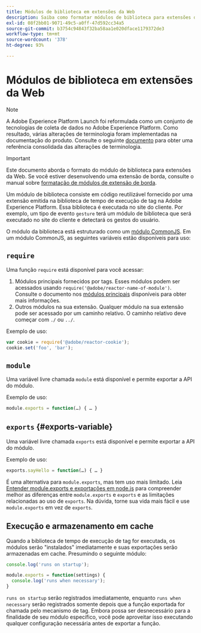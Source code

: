 ```yaml
---
title: Módulos de biblioteca em extensões da Web
description: Saiba como formatar módulos de biblioteca para extensões da Web no Adobe Experience Platform.
exl-id: 08f2bb01-9071-49c5-a0ff-47d592cc34a5
source-git-commit: b3754c94843f32ba58aa1e020dface1179372de3
workflow-type: tm+mt
source-wordcount: '378'
ht-degree: 93%

---
```


# Módulos de biblioteca em extensões da Web

>[!NOTE]
>
>A Adobe Experience Platform Launch foi reformulada como um conjunto de tecnologias de coleta de dados no Adobe Experience Platform. Como resultado, várias alterações de terminologia foram implementadas na documentação do produto. Consulte o seguinte [documento](../../term-updates.md) para obter uma referência consolidada das alterações de terminologia.

>[!IMPORTANT]
>
>Este documento aborda o formato do módulo de biblioteca para extensões da Web. Se você estiver desenvolvendo uma extensão de borda, consulte o manual sobre [formatação de módulos de extensão de borda](../edge/format.md).

Um módulo de biblioteca consiste em código reutilizável fornecido por uma extensão emitida na biblioteca de tempo de execução de tag na Adobe Experience Platform. Essa biblioteca é executada no site do cliente. Por exemplo, um tipo de evento `gesture` terá um módulo de biblioteca que será executado no site do cliente e detectará os gestos do usuário.

O módulo da biblioteca está estruturado como um [módulo CommonJS](https://nodejs.org/api/modules.html#modules-commonjs-modules). Em um módulo CommonJS, as seguintes variáveis estão disponíveis para uso:

## `require`

Uma função `require` está disponível para você acessar:

1. Módulos principais fornecidos por tags. Esses módulos podem ser acessados usando `require('@adobe/reactor-name-of-module')`. Consulte o documento nos [módulos principais](./core.md) disponíveis para obter mais informações.
1. Outros módulos na sua extensão. Qualquer módulo na sua extensão pode ser acessado por um caminho relativo. O caminho relativo deve começar com `./` ou `../`.

Exemplo de uso:

```javascript
var cookie = require('@adobe/reactor-cookie');
cookie.set('foo', 'bar');
```

## `module`

Uma variável livre chamada `module` está disponível e permite exportar a API do módulo.

Exemplo de uso:

```javascript
module.exports = function(…) { … }
```

## `exports` {#exports-variable}

Uma variável livre chamada `exports` está disponível e permite exportar a API do módulo.

Exemplo de uso:

```javascript
exports.sayHello = function(…) { … }
```

É uma alternativa para `module.exports`, mas tem uso mais limitado. Leia [Entender module.exports e exportações em node.js](https://www.sitepoint.com/understanding-module-exports-exports-node-js/) para compreender melhor as diferenças entre `module.exports` e `exports` e as limitações relacionadas ao uso de `exports`. Na dúvida, torne sua vida mais fácil e use `module.exports` em vez de `exports`.

## Execução e armazenamento em cache

Quando a biblioteca de tempo de execução de tag for executada, os módulos serão &quot;instalados&quot; imediatamente e suas exportações serão armazenadas em cache. Presumindo o seguinte módulo:

```javascript
console.log('runs on startup');

module.exports = function(settings) {
  console.log('runs when necessary');
}
```

`runs on startup` serão registrados imediatamente, enquanto `runs when necessary` serão registrados somente depois que a função exportada for chamada pelo mecanismo de tag. Embora possa ser desnecessário para a finalidade de seu módulo específico, você pode aproveitar isso executando qualquer configuração necessária antes de exportar a função.
